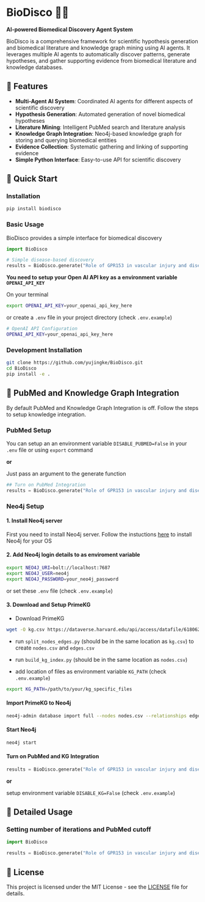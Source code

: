 # BioDisco 🧬🤖

**AI-powered Biomedical Discovery Agent System**

BioDisco is a comprehensive framework for scientific hypothesis generation and biomedical literature and knowledge graph mining using AI agents. It leverages multiple AI agents to automatically discover patterns, generate hypotheses, and gather supporting evidence from biomedical literature and knowledge databases.

## 🌟 Features

- **Multi-Agent AI System**: Coordinated AI agents for different aspects of scientific discovery
- **Hypothesis Generation**: Automated generation of novel biomedical hypotheses
- **Literature Mining**: Intelligent PubMed search and literature analysis
- **Knowledge Graph Integration**: Neo4j-based knowledge graph for storing and querying biomedical entities
- **Evidence Collection**: Systematic gathering and linking of supporting evidence
- **Simple Python Interface**: Easy-to-use API for scientific discovery

## 🚀 Quick Start

### Installation

```bash
pip install biodisco
```

### Basic Usage

BioDisco provides a simple interface for biomedical discovery

```python
import BioDisco

# Simple disease-based discovery
results = BioDisco.generate("Role of GPR153 in vascular injury and disease")

```

**You need to setup your Open AI API key as a environment variable `OPENAI_API_KEY`**

On your terminal 
```bash
export OPENAI_API_KEY=your_openai_api_key_here
````

or create a `.env` file in your project directory (check `.env.example`)
```bash
# OpenAI API Configuration
OPENAI_API_KEY=your_openai_api_key_here
```


### Development Installation

```bash
git clone https://github.com/yujingke/BioDisco.git
cd BioDisco
pip install -e .
```

## 🔧 PubMed and Knowledge Graph Integration

By default PubMed and Knowledge Graph Integration is off. Follow the steps to setup knowledge integration.

### PubMed Setup

You can setup an an environment variable `DISABLE_PUBMED=False` in your `.env` file or using `export` command

**or**

Just pass an argument to the generate function

```python
## Turn on PubMed Integration
results = BioDisco.generate("Role of GPR153 in vascular injury and disease", disable_pubmed=False)
```

### Neo4j Setup

#### 1. Install Neo4j server 

First you need to install Neo4j server. Follow the instuctions [here](https://neo4j.com/docs/operations-manual/current/installation/) to install Neo4j for your OS

#### 2. Add Neo4j login details to as enviroment variable

```bash
export NEO4J_URI=bolt://localhost:7687
export NEO4J_USER=neo4j
export NEO4J_PASSWORD=your_neo4j_password
```
or set these `.env` file (check `.env.example`)

#### 3. Download and Setup PrimeKG

- Download PrimeKG 
```bash
wget -O kg.csv https://dataverse.harvard.edu/api/access/datafile/6180620
```

- run `split_nodes_edges.py` (should be in the same location as `kg.csv`) to create `nodes.csv` and `edges.csv`

- run `build_kg_index.py` (should be in the same location as `nodes.csv`)

- add location of files as environment variable `KG_PATH`  (check `.env.example`)
```bash
export KG_PATH=/path/to/your/kg_specific_files
```

#### Import PrimeKG to Neo4j

```bash
neo4j-admin database import full --nodes nodes.csv --relationships edges.csv --overwrite-destination
```

#### Start Neo4j

```bash
neo4j start
```

#### Turn on PubMed and KG Integration

```python
results = BioDisco.generate("Role of GPR153 in vascular injury and disease", disable_pubmed=False, disable_kg=False)
```

**or**

setup environment variable `DISABLE_KG=False` (check `.env.example`)

<!-- ## 🏗️ Architecture

BioDisco consists of several core components:


### AI Agents
- **KeywordExtractorAgent**: Extracts relevant keywords from text
- **HypothesisQueryAgent**: Generates search queries for hypothesis validation
- **DomainSelectorAgent**: Identifies relevant scientific domains
- **ScientistAgent**: Orchestrates the discovery process

### Data Integration
- **Neo4j Integration**: Graph database for complex biomedical relationships
- **PubMed API**: Automated literature search and retrieval
- **Embedding Models**: Semantic similarity and search capabilities -->

## 📖 Detailed Usage

### Setting number of iterations and PubMed cutoff

```python
import BioDisco

results = BioDisco.generate("Role of GPR153 in vascular injury and disease", disable_pubmed=False, disable_kg=False, n_iterations=3, start_year=2020)
```


<!-- ## 📚 Examples

Check out the `/examples` directory for comprehensive examples:

- `basic_usage.py`: Getting started with core functionality
- `hypothesis_pipeline.ipynb`: Full hypothesis generation pipeline
- `literature_analysis.ipynb`: Advanced literature mining techniques
- `knowledge_graph_demo.ipynb`: Working with biomedical knowledge graphs -->


<!-- ## 📖 Documentation

Full documentation is available at: [https://biodisco.readthedocs.io/](https://biodisco.readthedocs.io/)

```

## 📚 API Reference

### Main Interface

#### `BioDisco.generate(input_data, **kwargs)`

The primary interface for biomedical discovery.

**Parameters:**
- `input_data` (str or dict): Disease name or structured input
- `genes` (list, optional): List of gene names 
- `background` (str, optional): Background research context
- `start_year` (int, optional): Earliest publication year (default: 2019)
- `min_results` (int, optional): Minimum search results (default: 3)
- `max_results` (int, optional): Maximum search results (default: 10)
- `n_iterations` (int, optional): Number of discovery iterations (default: 3)
- `max_articles_per_round` (int, optional): Articles per iteration (default: 10)
- `node_limit` (int, optional): Knowledge graph node limit (default: 50)
- `direct_edge_limit` (int, optional): Knowledge graph edge limit (default: 30)

**Returns:**
- `dict`: Discovery results with hypotheses, evidence, and analysis

**Examples:**
```python
# Simple usage
results = BioDisco.generate("diabetes")

# With genes
results = BioDisco.generate("cancer", genes=["BRCA1", "BRCA2"])

# Structured input
results = BioDisco.generate({
    "disease": "Alzheimer's", 
    "genes": ["APP", "PSEN1"],
    "background": "Amyloid cascade hypothesis"
})

# Custom parameters
results = BioDisco.generate(
    "multiple sclerosis",
    n_iterations=5,
    max_results=20,
    start_year=2020
)
```

### Advanced Functions

- `run_biodisco_full(disease, core_genes, **params)`: Full pipeline with background generation
- `run_full_pipeline(background, **params)`: Evidence-focused pipeline
- `run_background_only(disease, core_genes, **params)`: Generate research background only -->

<!-- ## 🤝 Contributing

We welcome contributions! Please see our [Contributing Guidelines](CONTRIBUTING.md) for details.

1. Fork the repository
2. Create a feature branch (`git checkout -b feature/amazing-feature`)
3. Commit your changes (`git commit -m 'Add amazing feature'`)
4. Push to the branch (`git push origin feature/amazing-feature`)
5. Open a Pull Request -->

## 📄 License

This project is licensed under the MIT License - see the [LICENSE](LICENSE) file for details.

<!-- ## 🙏 Acknowledgments

- OpenAI for providing the foundation AI models
- Neo4j for graph database technology
- PubMed/NCBI for biomedical literature access
- The scientific community for open data and collaboration -->

<!-- ## 📧 Contact

- **Team**: BioDisco Team
- **Email**: contact@biodisco.ai
- **Issues**: [GitHub Issues](https://github.com/yourusername/BioDisco/issues) -->

<!-- ## 🔄 Version History

- **v0.1.0**: Initial release with core functionality
  - Basic library system for data management
  - AI agent framework
  - Neo4j and PubMed integration
  - Hypothesis generation and evidence collection -->

